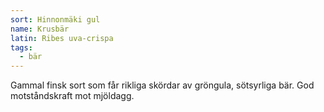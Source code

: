 ```yaml
---
sort: Hinnonmäki gul
name: Krusbär
latin: Ribes uva-crispa
tags:
  - bär
---
```


Gammal finsk sort som får rikliga skördar av gröngula, sötsyrliga bär. God motståndskraft mot mjöldagg.
